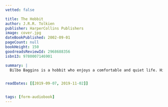 ```yaml
---
vetted: false

title: The Hobbit
author: J.R.R. Tolkien
publisher: HarperCollins Publishers
image: cover.jpg
dateBookPublished: 2002-09-01
pageCount: null
bookHeight: 150
goodreadsReviewId: 2968688356
isbn13: 9780007146901

summary: |
  Bilbo Baggins is a hobbit who enjoys a comfortable and quiet life. His contentment is disturbed one day when the wizard, Gandalf, and the dwarves arrive to take him away on an adventure. Smaug certainly looked fast asleep, when Bilbo peeped once more from the entrance. He was just about to step out on to the floor when he caught a sudden thin ray of red from under the drooping lid of Smaug's left eye. He was only pretending to sleep! He was watching the tunnel entrance! Whisked from his comfortable hobbit-hole by Gandalf the wizard and a band of dwarves. Bilbo Baggins finds himself caught up in a plot to raid the treasure hoard of Smaug the Magnificent, a large and very dangerous dragon…


readDates: [[2019-09-07, 2019-11-02]]


tags: [form-audiobook]
---
```

